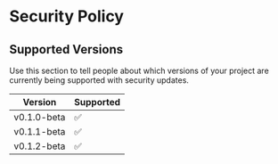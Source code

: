 # Security Policy

## Supported Versions

Use this section to tell people about which versions of your project are
currently being supported with security updates.

| Version | Supported          |
| ------- | ------------------ |
| v0.1.0-beta   | :white_check_mark: |
| v0.1.1-beta   | :white_check_mark: |
| v0.1.2-beta   | :white_check_mark: |

